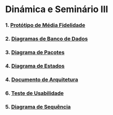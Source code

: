 # Dinámica e Seminário III

### 1.  [Protótipo de Média Fidelidade](docs/DS/dinamica-e-seminario-3/PrototipoMediaFidelidade.md)
### 2.  [Diagramas de Banco de Dados](docs/DS/dinamica-e-seminario-3/DiagramasBancoDeDados.md)
### 3.  [Diagrama de Pacotes](docs/DS/dinamica-e-seminario-3/DiagramaPacotes.md)
### 4.  [Diagrama de Estados](docs/DS/dinamica-e-seminario-3/DiagramaEstados.md)
### 4.  [Documento de Arquitetura](docs/DS/dinamica-e-seminario-3/DocumentoDeArquitetura.md)
### 6.  [Teste de Usabilidade](docs/DS/dinamica-e-seminario-3/TesteDeUsabilidadeWireframe.md)
### 5.  [Diagrama de Sequência](docs/DS/dinamica-e-seminario-3/DiagramaSequencia.md)
